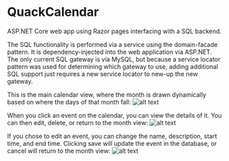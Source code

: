 # QuackCalendar
ASP.NET Core web app using Razor pages interfacing with a SQL backend.

The SQL functionality is performed via a service using the domain-facade pattern. It is dependency-injected into the web application via ASP.NET. The only current SQL gateway is via MySQL, but because a service locator pattern was used for determining which gateway to use, adding additional SQL support just requires a new service locator to new-up the new gateway.

This is the main calendar view, where the month is drawn dynamically based on where the days of that month fall:
![alt text](https://github.com/jefft22/QuackCalendar/blob/master/Images/qcal-1.gif)

When you click an event on the calendar, you can view the details of it. You can then edit, delete, or return to the month view:
![alt text](https://github.com/jefft22/QuackCalendar/blob/master/Images/qcal-2.gif)

If you chose to edit an event, you can change the name, description, start time, and end time. Clicking save will update the event in the database, or cancel will return to the month view:
![alt text](https://github.com/jefft22/QuackCalendar/blob/master/Images/qcal-3.gif)
